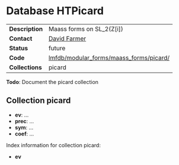# Database HTPicard

|||
|---|---|
|**Description**|Maass forms on SL_2(Z[i])|
|**Contact**|[David Farmer](https://github.com/davidfarmer)|
|**Status**|future|
|**Code**|[lmfdb/modular_forms/maass_forms/picard/](https://github.com/LMFDB/lmfdb/tree/master/lmfdb/modular_forms/maass_forms/picard/)|
|**Collections**|picard|

**Todo**: Document the picard collection

## Collection picard
* **ev**: ...
* **prec**: ...
* **sym**: ...
* **coef**: ...

Index information for collection picard:
* **ev**
